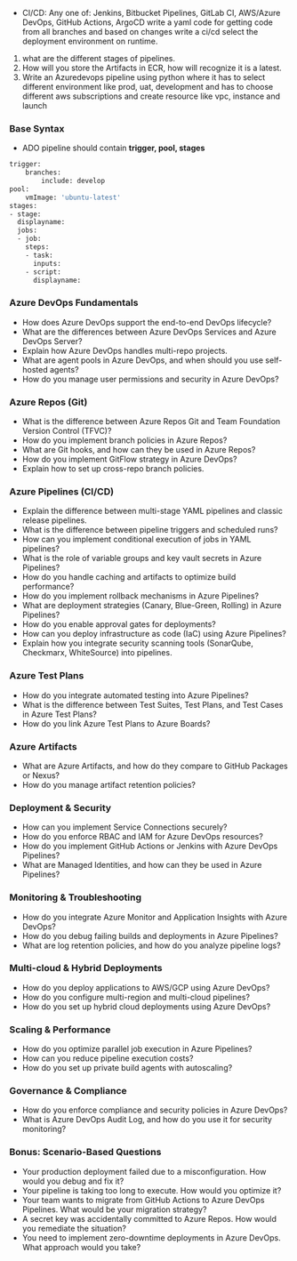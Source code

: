 - CI/CD: Any one of: 
    Jenkins, 
    Bitbucket Pipelines, 
    GitLab CI, 
    AWS/Azure DevOps, 
    GitHub Actions, 
    ArgoCD
write a yaml code for getting code from all branches and based on changes write a ci/cd  select the deployment environment on runtime.
1. what are the different stages of pipelines.
2. How will you store the Artifacts in ECR, how will recognize it is a latest.
3. Write an Azuredevops pipeline using python where it has to select different environment like prod, uat, development and has to choose different aws subscriptions and create resource like vpc, instance and launch 

### Base Syntax
- ADO pipeline should contain **trigger, pool, stages**
```sh
trigger:
    branches:
        include: develop
pool:
    vmImage: 'ubuntu-latest'
stages:
- stage:
  displayname:
  jobs:
  - job:
    steps:
    - task:
      inputs:
    - script:
      displayname:    
``` 
### Azure DevOps Fundamentals
- How does Azure DevOps support the end-to-end DevOps lifecycle?
- What are the differences between Azure DevOps Services and Azure DevOps Server?
- Explain how Azure DevOps handles multi-repo projects.
- What are agent pools in Azure DevOps, and when should you use self-hosted agents?
- How do you manage user permissions and security in Azure DevOps?
###  Azure Repos (Git)
- What is the difference between Azure Repos Git and Team Foundation Version Control (TFVC)?
- How do you implement branch policies in Azure Repos?
- What are Git hooks, and how can they be used in Azure Repos?
- How do you implement GitFlow strategy in Azure DevOps?
- Explain how to set up cross-repo branch policies.
###  Azure Pipelines (CI/CD)
- Explain the difference between multi-stage YAML pipelines and classic release pipelines.
- What is the difference between pipeline triggers and scheduled runs?
- How can you implement conditional execution of jobs in YAML pipelines?
- What is the role of variable groups and key vault secrets in Azure Pipelines?
- How do you handle caching and artifacts to optimize build performance?
- How do you implement rollback mechanisms in Azure Pipelines?
- What are deployment strategies (Canary, Blue-Green, Rolling) in Azure Pipelines?
- How do you enable approval gates for deployments?
- How can you deploy infrastructure as code (IaC) using Azure Pipelines?
- Explain how you integrate security scanning tools (SonarQube, Checkmarx, WhiteSource) into pipelines.
###  Azure Test Plans
- How do you integrate automated testing into Azure Pipelines?
- What is the difference between Test Suites, Test Plans, and Test Cases in Azure Test Plans?
- How do you link Azure Test Plans to Azure Boards?
###  Azure Artifacts
- What are Azure Artifacts, and how do they compare to GitHub Packages or Nexus?
- How do you manage artifact retention policies?
###  Deployment & Security
- How can you implement Service Connections securely?
- How do you enforce RBAC and IAM for Azure DevOps resources?
- How do you implement GitHub Actions or Jenkins with Azure DevOps Pipelines?
- What are Managed Identities, and how can they be used in Azure Pipelines?
###  Monitoring & Troubleshooting
- How do you integrate Azure Monitor and Application Insights with Azure DevOps?
- How do you debug failing builds and deployments in Azure Pipelines?
- What are log retention policies, and how do you analyze pipeline logs?
###  Multi-cloud & Hybrid Deployments
- How do you deploy applications to AWS/GCP using Azure DevOps?
- How do you configure multi-region and multi-cloud pipelines?
- How do you set up hybrid cloud deployments using Azure DevOps?
###  Scaling & Performance
- How do you optimize parallel job execution in Azure Pipelines?
- How can you reduce pipeline execution costs?
- How do you set up private build agents with autoscaling?
###  Governance & Compliance
- How do you enforce compliance and security policies in Azure DevOps?
- What is Azure DevOps Audit Log, and how do you use it for security monitoring?
###  Bonus: Scenario-Based Questions
- Your production deployment failed due to a misconfiguration. How would you debug and fix it?
- Your pipeline is taking too long to execute. How would you optimize it?
- Your team wants to migrate from GitHub Actions to Azure DevOps Pipelines. What would be your migration strategy?
- A secret key was accidentally committed to Azure Repos. How would you remediate the situation?
- You need to implement zero-downtime deployments in Azure DevOps. What approach would you take?
